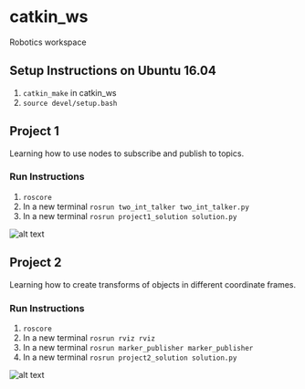 # catkin_ws

Robotics workspace

## Setup Instructions on Ubuntu 16.04
1. `catkin_make` in catkin_ws
2. `source devel/setup.bash`

## Project 1
Learning how to use nodes to subscribe and publish to topics.

### Run Instructions
1. `roscore`
2. In a new terminal `rosrun two_int_talker two_int_talker.py`
3. In a new terminal `rosrun project1_solution solution.py`

![alt text](https://user-images.githubusercontent.com/2585159/27008301-b083b68c-4e33-11e7-9f70-24aceda23a25.png)

## Project 2 
Learning how to create transforms of objects in different coordinate frames.

### Run Instructions
1. `roscore`
2. In a new terminal `rosrun rviz rviz`
3. In a new terminal `rosrun marker_publisher marker_publisher`
4. In a new terminal `rosrun project2_solution solution.py`

![alt text](https://user-images.githubusercontent.com/2585159/27256895-82133fc4-5389-11e7-9f92-eb91e33b1ea3.png)
